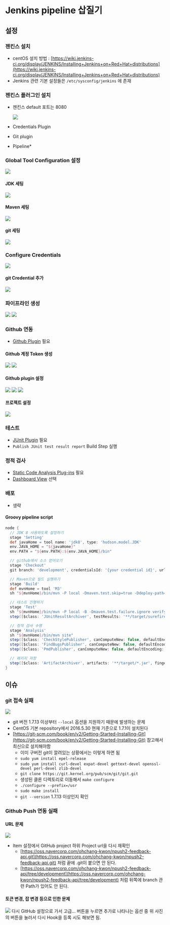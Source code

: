 # Jenkins pipeline 삽질기

## 설정

### 젠킨스 설치

* centOS 설치 방법 : [https://wiki.jenkins-ci.org/display/JENKINS/Installing+Jenkins+on+Red+Hat+distributions](https://wiki.jenkins-ci.org/display/JENKINS/Installing+Jenkins+on+Red+Hat+distributions)
* Jenkins 관련 기본 설정들은 `/etc/sysconfig/jenkins` 에 존재

### 젠킨스 플러그인 설치

* 젠킨스 default 포트는 8080

  ![](../.gitbook/assets/252251694303.png)

* Credentials Plugin
* Git plugin
* Pipeline\*

### Global Tool Configuration 설정

![](../.gitbook/assets/327138797936.png)

#### JDK 세팅

![](../.gitbook/assets/158715308934.png)

#### Maven 세팅

![](../.gitbook/assets/558936542126.png)

#### git 세팅

![](../.gitbook/assets/129847263538.png)

### Configure Credentials

![](../.gitbook/assets/1014319057192.png)

#### git Credential 추가

![](../.gitbook/assets/1307911441684.png)

### 파이프라인 생성

![](../.gitbook/assets/206225729187.png) ![](../.gitbook/assets/316929569321.png)

### Github 연동

* [Github Plugin](https://wiki.jenkins-ci.org/display/JENKINS/GitHub+Plugin) 필요

#### Github 계정 Token 생성

![](../.gitbook/assets/440743414826.png) ![](../.gitbook/assets/1024449796952.png)

#### Github plugin 설정

![](../.gitbook/assets/193933428444.png) ![](../.gitbook/assets/1336437901258.png) ![](../.gitbook/assets/154242564237.png)

#### 프로젝트 설정

![](../.gitbook/assets/1046555363194.png)

### 테스트

* [JUnit Plugin](https://wiki.jenkins-ci.org/display/JENKINS/JUnit+Plugin) 필요
* `Publish JUnit test result report` Build Step 실행

### 정적 검사

* [Static Code Analysis Plug-ins](https://wiki.jenkins-ci.org/display/JENKINS/Static+Code+Analysis+Plug-ins) 필요
* [Dashboard View](https://wiki.jenkins-ci.org/display/JENKINS/Dashboard+View) 선택

### 배포

* 생략

#### Groovy pipeline script

```groovy
node {
  // JDK 8 사용하도록 설정하기
  stage 'Setting'
  def javaHome = tool name: 'jdk8', type: 'hudson.model.JDK'
  env.JAVA_HOME = "${javaHome}"
  env.PATH = "${env.PATH}:${env.JAVA_HOME}/bin"

  // github에서 소스 얻어오기
  stage 'Checkout'
  git branch: 'development', credentialsId: '{your credential id}', url: '{your git url}'

  // Maven으로 빌드 실행하기
  stage 'Build'
  def mvnHome = tool 'M3'
  sh "${mvnHome}/bin/mvn -P local -Dmaven.test.skip=true -Ddeploy-path=./deploy clean install"

  // 테스트 진행하기
  stage 'Test'
  sh "${mvnHome}/bin/mvn -P local -B -Dmaven.test.failure.ignore verify"
  step([$class: 'JUnitResultArchiver', testResults: '**/target/surefire-reports/TEST-*.xml'])

  // 정적 검사 수행
  stage 'Analysis'
  sh "${mvnHome}/bin/mvn site"
  step([$class: 'CheckStylePublisher', canComputeNew: false, defaultEncoding: '', healthy: '', pattern: '**/checkstyle-result.xml', unHealthy: ''])
  step([$class: 'FindBugsPublisher', canComputeNew: false, defaultEncoding: '', excludePattern: '', healthy: '', includePattern: '', pattern: '**/findbugsXml.xml', unHealthy: ''])
  step([$class: 'PmdPublisher', canComputeNew: false, defaultEncoding: '', healthy: '', pattern: '**/pmd.xml', unHealthy: ''])

  // 패키지 저장
  step([$class: 'ArtifactArchiver', artifacts: '**/target/*.jar', fingerprint: true])
}
```

## 이슈

### git 접속 실패

![](../.gitbook/assets/909163432605.png)

* git 버전 1.7.13 이상부터 `--local` 옵션을 지원하기 때문에 발생하는 문제
* CentOS 기본 repository에서 2016.5.30 현재 기준으로 1.7.1이 설치된다
* [https://git-scm.com/book/en/v2/Getting-Started-Installing-Git](https://git-scm.com/book/en/v2/Getting-Started-Installing-Git) 참고해서 최신으로 설치해야함
  * 이미 구버전 git이 깔려있는 상황에서는 이렇게 하면 됨
  * `sudo yum install epel-release`
  * `sudo yum install curl-devel expat-devel gettext-devel openssl-devel perl-devel zlib-devel`
  * `git clone https://git.kernel.org/pub/scm/git/git.git`
  * 생성된 클론 디렉토리로 이동해서 `make configure`
  * `./configure --prefix=/usr`
  * `sudo make install`
  * `git --version` 1.7.13 이상인지 확인

### Github Push 연동 실패

#### URL 문제

![](../.gitbook/assets/985148764890.png)

* Item 설정에서 GitHub project 하위 Project url을 다시 재확인
  * [https://oss.navercorp.com/ohchang-kwon/npush2-feedback-api.git](https://oss.navercorp.com/ohchang-kwon/npush2-feedback-api.git) 처럼 끝에 .git이 붙으면 안 된다.
  * [https://oss.navercorp.com/ohchang-kwon/npush2-feedback-api/tree/development](https://oss.navercorp.com/ohchang-kwon/npush2-feedback-api/tree/development) 처럼 뒤쪽에 branch 관련 Path가 있어도 안 된다.

#### 토큰 변경, 잡 변경 등으로 인한 문제

![](../.gitbook/assets/1394194261040.png) 다시 GitHub 설정으로 가서 고급... 버튼을 누르면 추가로 나타나는 옵션 중 위 사진의 버튼을 눌러서 다시 Hook을 등록 시도 해보면 됨.

